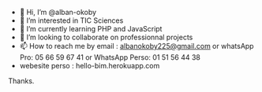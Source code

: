 - 👋 Hi, I’m @alban-okoby
- 👀 I’m interested in TIC Sciences
- 🌱 I’m currently learning PHP and JavaScript
- 💞️ I’m looking to collaborate on professionnal projects
- 📫 How to reach me by email : albanokoby225@gmail.com or whatsApp Pro: 05 66 59 67 41 or WhatsApp Perso: 01 51 56 44 38
- webesite perso : hello-bim.herokuapp.com 

Thanks.

<!---
alban-okoby/alban-okoby is a ✨ special ✨ repository because its `README.md` (this file) appears on your GitHub profile.
You can click the Preview link to take a look at your changes.
--->
